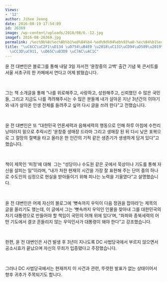 ```yaml
---
Views:
- '12'
author: Jihee Jeong
date: 2016-08-19 17:54:09
id: 26369
image: /wp-content/uploads/2016/08/6.-12.jpg
imagef: 2016-08-26369.jpg
permalink: /%ec%9b%8c%ec%8b%b1%ed%84%b4-%ed%9d%94%eb%93%a0-%ec%84%b1%ec%b6%94%ed%96%89%ec%9c%a4%ec%b0%bd%ec%a4%91-%ed%99%9c%eb%8f%99-%ec%9e%ac%ea%b0%9c/
title: "\uC6CC\uC2F1\uD134 \uD754\uB4E0 \u2018\uC131\uCD94\uD589\u2019\u2026\uC724\
  \uCC3D\uC911, \uD65C\uB3D9 \uC7AC\uAC1C"
---
```


윤 전 대변인은 블로그를 통해 내달 3일 자서전 ‘윤창중의 고백’ 출간 기념 북 콘서트를 서울 서초구의 한 카페에서 연다고 어제 밝혔습니다.

&nbsp;

그는 책 소개글을 통해 “나를 위로해주고, 사랑하고, 성원해주고, 신뢰했던 수 많은 국민들, 그리고 지금도 나를 격려해주시는 수 많은 분들께 내가 살아온 지난 3년간의 이야기와 내가 살아온 인생 전체를 들려주고 싶어 다시 글을 쓰려 한다”고 전했습니다.

&nbsp;

윤 전 대변인은 또 “대한민국 언론세력과 음해세력의 행동으로 인해 하루 아침에 수천리 낭떠러지 밑으로 추락시킨 ‘윤창중 생매장 드라마 그리고 생매장 된 뒤 다시 낮은 포복으로 그 절망의 절벽을 타고 올라온 한 인간의 기적 같은 생존기가 생생하게 담겨 있다”고 했습니다.

&nbsp;

책이 제목인 ‘피정’에 대해  그는 “성당이나 수도원 같은 곳에서 묵상이나 기도를 통해 자신을 살피는 일”이라며, “내가 처한 현재의 시간을 가장 잘 표현해 주는 단어 중의 하나로 수도인의 심정으로 현실을 받아들이기 위해 피나는 노력을 기울였다”고 설명했습니다.

&nbsp;

윤 전 대변인은 어제 자신의 블로그에 ‘뼛속까지 우익이 다음 정권을 잡아라’는 제목의 글을 올리기도 했는데, 이 글에서 그는 ‘뼛속까지 우익인 인물을 찾아내 그를 대한민국의 차기 대통령으로 만들어야 할 책임이 국민의 어깨 위에 있다’며, “좌파와 종북세력의 어떤 기도에서 결코 흔들리지 않는 우익인사가 대통령이 돼야 한다”고 강조했습니다.

&nbsp;

한편, 윤 전 대변인은 사건 발생 후 3년이 지나도록 DC 사법당국에서 부르지 않으면서 공소시효가 끝났으며 자신의 무죄가 입증됐다고 주장했습니다.

&nbsp;

그러나 DC 사법당국에서는 현재까지 이 사건과 관련, 뚜렷한 발표가 없는 상태이어서 향후 귀추가 주목되기도 합니다.